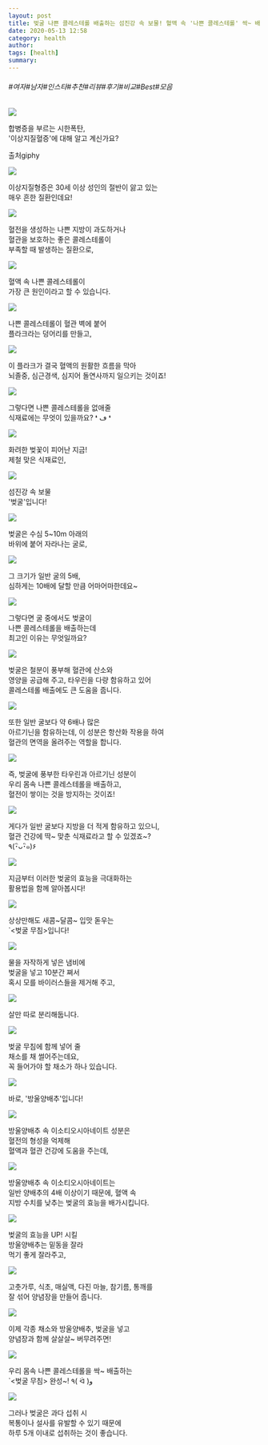 ```yaml
---
layout: post
title: 벚굴 나쁜 콜레스테롤 배출하는 섬진강 속 보물! 혈액 속 '나쁜 콜레스테롤' 싹~ 배출시키는 식재료는?
date: 2020-05-13 12:58
category: health
author: 
tags: [health]
summary: 
---
```


###### #여자#남자#인스타#추천#리뷰#후기#비교#Best#모음

  
![](https://t1.daumcdn.net/liveboard/mboon/0f32db7a2bd34ea8812f2d44108d81d1.gif)

합병증을 부르는 시한폭탄,  
'이상지질혈증'에 대해 알고 계신가요?  

출처giphy

![](https://img1.daumcdn.net/thumb/R720x0/?fname=https%3A%2F%2Ft1.daumcdn.net%2Fliveboard%2Fmboon%2F5bbc2c228a9b4b47958aded19bc1b912.png)

이상지질형증은 30세 이상 성인의 절반이 앓고 있는  
매우 흔한 질환인데요!  

![](https://img1.daumcdn.net/thumb/R720x0/?fname=https%3A%2F%2Ft1.daumcdn.net%2Fliveboard%2Fmboon%2F7f0d68ab38c94e0782e47c2e77dbd865.png)

혈전을 생성하는 나쁜 지방이 과도하거나  
혈관을 보호하는 좋은 콜레스테롤이  
부족할 때 발생하는 질환으로,  

![](https://img1.daumcdn.net/thumb/R720x0/?fname=https%3A%2F%2Ft1.daumcdn.net%2Fliveboard%2Fmboon%2F27a9c6f060b44bcebf32f8e931fc0958.png)

혈액 속 나쁜 콜레스테롤이  
가장 큰 원인이라고 할 수 있습니다.  

![](https://img1.daumcdn.net/thumb/R720x0/?fname=https%3A%2F%2Ft1.daumcdn.net%2Fliveboard%2Fmboon%2F65940118af2f4b78b7e955e664763087.png)

나쁜 콜레스테롤이 혈관 벽에 붙어  
플라크라는 덩어리를 만들고,  

![](https://t1.daumcdn.net/liveboard/mboon/b5ae9a7a4b54443ea2bad682b5781e30.gif)

이 플라크가 결국 혈액의 원활한 흐름을 막아  
뇌졸중, 심근경색, 심지어 돌연사까지 일으키는 것이죠!  

![](https://img1.daumcdn.net/thumb/R720x0/?fname=https%3A%2F%2Ft1.daumcdn.net%2Fliveboard%2Fmboon%2Ffdb90a3e5ad542c183cccddd85f06496.png)

그렇다면 나쁜 콜레스테롤을 없애줄  
식재료에는 무엇이 있을까요? ❛ ڡ ❛  

![](https://img1.daumcdn.net/thumb/R720x0/?fname=https%3A%2F%2Ft1.daumcdn.net%2Fliveboard%2Fmboon%2F4f573edc81a94e71a042171d8c85ccef.png)

화려한 벚꽃이 피어난 지금!  
제철 맞은 식재료인,  

![](https://img1.daumcdn.net/thumb/R720x0/?fname=https%3A%2F%2Ft1.daumcdn.net%2Fliveboard%2Fmboon%2F13c140b3179b49ec878393141d2280d4.png)

섬진강 속 보물  
'벚굴'입니다!  

![](https://img1.daumcdn.net/thumb/R720x0/?fname=https%3A%2F%2Ft1.daumcdn.net%2Fliveboard%2Fmboon%2Fbe356c2b43364fefadae54affbd7fffb.png)

벚굴은 수심 5~10m 아래의  
바위에 붙어 자라나는 굴로,  

![](https://img1.daumcdn.net/thumb/R720x0/?fname=https%3A%2F%2Ft1.daumcdn.net%2Fliveboard%2Fmboon%2F9bb0ddf81ec947d1b4eaef413fdfe0da.png)

그 크기가 일반 굴의 5배,  
심하게는 10배에 달할 만큼 어마어마한데요~  

![](https://img1.daumcdn.net/thumb/R720x0/?fname=https%3A%2F%2Ft1.daumcdn.net%2Fliveboard%2Fmboon%2F0093523f77d046cb892ed9f3d04c4588.png)

그렇다면 굴 중에서도 벚굴이  
나쁜 콜레스테롤을 배출하는데  
최고인 이유는 무엇일까요?  

![](https://img1.daumcdn.net/thumb/R720x0/?fname=https%3A%2F%2Ft1.daumcdn.net%2Fliveboard%2Fmboon%2F8c0b8f19a01c4b67b3b3d6aad1c4f866.png)

벚굴은 철분이 풍부해 혈관에 산소와  
영양을 공급해 주고, 타우린을 다량 함유하고 있어  
콜레스테롤 배출에도 큰 도움을 줍니다.  

![](https://img1.daumcdn.net/thumb/R720x0/?fname=https%3A%2F%2Ft1.daumcdn.net%2Fliveboard%2Fmboon%2F6cd08c0c3357496fb5b546141243aefe.png)

또한 일반 굴보다 약 6배나 많은  
아르기닌을 함유하는데, 이 성분은 항산화 작용을 하여  
혈관의 면역을 올려주는 역할을 합니다.  

![](https://img1.daumcdn.net/thumb/R720x0/?fname=https%3A%2F%2Ft1.daumcdn.net%2Fliveboard%2Fmboon%2F16153eb2de3e4ecda223ad487872d0d4.png)

즉, 벚굴에 풍부한 타우린과 아르기닌 성분이  
우리 몸속 나쁜 콜레스테롤을 배출하고,  
혈전이 쌓이는 것을 방지하는 것이죠!  

![](https://img1.daumcdn.net/thumb/R720x0/?fname=https%3A%2F%2Ft1.daumcdn.net%2Fliveboard%2Fmboon%2F54b6880c07434261ad5d8cf89e8cef11.png)

게다가 일반 굴보다 지방을 더 적게 함유하고 있으니,  
혈관 건강에 딱~ 맞춘 식재료라고 할 수 있겠죠~?  
٩(･ิᴗ･ิ๑)۶  

![](https://img1.daumcdn.net/thumb/R720x0/?fname=https%3A%2F%2Ft1.daumcdn.net%2Fliveboard%2Fmboon%2F65786cdba3904860927c233696fab7d8.png)

지금부터 이러한 벚굴의 효능을 극대화하는  
활용법을 함께 알아봅시다!  

![](https://img1.daumcdn.net/thumb/R720x0/?fname=https%3A%2F%2Ft1.daumcdn.net%2Fliveboard%2Fmboon%2F924ec303f1fb40f98fc67016b380facc.png)

상상만해도 새콤~달콤~ 입맛 돋우는  
`<벚굴 무침>입니다!  

![](https://img1.daumcdn.net/thumb/R720x0/?fname=https%3A%2F%2Ft1.daumcdn.net%2Fliveboard%2Fmboon%2F6bc03e1ede3c47f09fe577eaaae0c930.png)

물을 자작하게 넣은 냄비에  
벚굴을 넣고 10분간 쪄서  
혹시 모를 바이러스들을 제거해 주고,  

![](https://t1.daumcdn.net/liveboard/mboon/8dd6c269025348e9b546f959fc3c1981.gif)

살만 따로 분리해둡니다.  

![](https://t1.daumcdn.net/liveboard/mboon/cc9e64c7f6b94f87903c191857c14bc2.gif)

벚굴 무침에 함께 넣어 줄  
채소를 채 썰어주는데요,  
꼭 들어가야 할 채소가 하나 있습니다.  

![](https://img1.daumcdn.net/thumb/R720x0/?fname=https%3A%2F%2Ft1.daumcdn.net%2Fliveboard%2Fmboon%2F0477209a2abd454c8f0ffee552e5463d.png)

바로, '방울양배추'입니다!  

![](https://img1.daumcdn.net/thumb/R720x0/?fname=https%3A%2F%2Ft1.daumcdn.net%2Fliveboard%2Fmboon%2F266c3226bab449cbba604b23f9c875ba.png)

방울양배추 속 이소티오시아네이트 성분은  
혈전의 형성을 억제해  
혈액과 혈관 건강에 도움을 주는데,  

![](https://img1.daumcdn.net/thumb/R720x0/?fname=https%3A%2F%2Ft1.daumcdn.net%2Fliveboard%2Fmboon%2F37b86bf1d9a244f883ca56cd610c8d53.png)

방울양배추 속 이소티오시아네이트는  
일반 양배추의 4배 이상이기 때문에, 혈액 속  
지방 수치를 낮추는 벚굴의 효능을 배가시킵니다.  

![](https://t1.daumcdn.net/liveboard/mboon/64c2cc5de30f419a8bc4dcdc02d30f58.gif)

벚굴의 효능을 UP! 시킬  
방울양배추는 밑동을 잘라  
먹기 좋게 잘라주고,  

![](https://t1.daumcdn.net/liveboard/mboon/155d2ea7c9f940c084b08926518288ce.gif)

고춧가루, 식초, 매실액, 다진 마늘, 참기름, 통깨를  
잘 섞어 양념장을 만들어 줍니다.  

![](https://img1.daumcdn.net/thumb/R720x0/?fname=https%3A%2F%2Ft1.daumcdn.net%2Fliveboard%2Fmboon%2F83b1d7e9e7614e85a89104890323d9dc.png)

이제 각종 채소와 방울양배추, 벚굴을 넣고  
양념장과 함께 살살살~ 버무려주면!  

![](https://img1.daumcdn.net/thumb/R720x0/?fname=https%3A%2F%2Ft1.daumcdn.net%2Fliveboard%2Fmboon%2Fef665b8c8c6c4da98707656f552b7e02.png)

우리 몸속 나쁜 콜레스테롤을 싹~ 배출하는  
`<벚굴 무침> 완성~! ٩( ᐛ )و  

![](https://img1.daumcdn.net/thumb/R720x0/?fname=https%3A%2F%2Ft1.daumcdn.net%2Fliveboard%2Fmboon%2Fe728e9e4bb714211a69d2be3115d0842.png)

그러나 벚굴은 과다 섭취 시  
복통이나 설사를 유발할 수 있기 때문에  
하루 5개 이내로 섭취하는 것이 좋습니다.